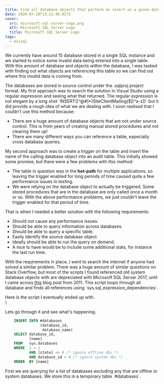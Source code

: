 ```yaml
---
title: Find all database objects that perform an insert on a given database table
date: 2020-07-20T13:21:48.017Z
cover:
  src: microsoft-sql-server-logo.png
  alt: Microsoft SQL Server Logo
  title: Microsoft SQL Server Logo
tags:
  - msssql
---
```



We currently have around 15 database stored in a single SQL instance and we started to notice some invalid data being entered into a single table. With this amount of database and objects within the database, I was tasked with finding out what objects are referencing this table so we can find out where this invalid data is coming from.

The databases are stored in source control under the .sqlproj project format. My first approach was to search the solution in Visual Studio using a regular expression and seeing what that returned. The regular expression is not elegant by a long shot \`INSERT([^@#]*)SiteClientMailing($|[^a-z])\` but it did provide a rough idea of what we are dealing with. I soon realised that I couldn't use this method because:

* There are a huge amount of database objects that are not under source control. This is from years of creating manual stored procedures and not clearing them up!
* There are many different ways you can reference a table, especially cross database queries.

My second approach was to create a trigger on the table and insert the name of the calling database object into an audit table. This initially showed some promise, but there were a few problems with this method:

* The table in question was in the **hot-path** for multiple applications, so leaving the trigger enabled for long periods of time caused quite a few performance issues in testing.
* We were relying on the database object to actually be triggered. Some stored procedures that are in the database are only called once a month or so. With the above performance problems, we just couldn't leave the trigger enabled for that period of time.

That is when I needed a better solution with the following requirements:

* Should not cause any performance issues.
* Should be able to query information across databases.
* Should be able to query a specific table.
* Easily identify the source database object.
* Ideally should be able to run the query on demand.
* A nice to have would be to include some additional stats, for instance the last run time.

With the requirements in place, I went to search the internet if anyone had solved a similar problem. There was a huge amount of similar questions on Stack Overflow, but most of the scripts I found referenced old system database objects with are depreciated with Microsoft SQL Server 2017, until I came across [this](https://zakird.com/mssql/2011/06/07/finding-cross-database-dependencies) blog post from 2011. This script loops through all database and finds all references using \`sys.sql_expression_dependencies\`.

Here is the script I eventually ended up with.\
\

<!-- insert gist here -->

Lets go through it and see what's happening.

```sql
    INSERT INTO #databases
                (database_id,
                 database_name)
    SELECT database_id,
           [name]
    FROM   sys.databases
    WHERE  1 = 1
           AND [state] <> 6 /* ignore offline dbs */
           AND database_id > 4 /* ignore system dbs */
    ORDER  BY [name]
```

First we are querying for a list of databases excluding any that are offline or system databases. We store this in a temporary table \`#databases\`.